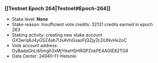 ### [[Testnet Epoch 264|Testnet#Epoch-264]]
* Stake level: **None**
* Stake reason: Insufficient vote credits: 32131 credits earned in epoch 263
* Staking activity: creating new stake account GX3wrq6J4yGSZ4ab7UsAVnGsaoFjQZjy2LDUNvHe2oC
* Vote account address: DyBadaGhLdi5mgh3xMjYikeHSHRQPZnkPE4AGtE82TG8
* Data Center: 24940-FI-Helsinki